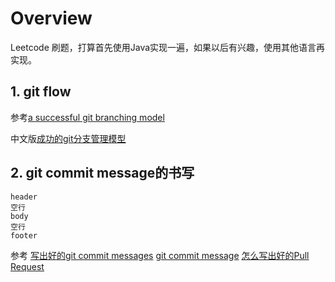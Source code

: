 # Overview

Leetcode 刷题，打算首先使用Java实现一遍，如果以后有兴趣，使用其他语言再实现。

## 1. git flow
参考[a successful git branching model](http://nvie.com/posts/a-successful-git-branching-model/)

中文版[成功的git分支管理模型](http://www.ituring.com.cn/article/56870)
## 2. git commit message的书写
```
header
空行
body
空行
footer
```
参考
[写出好的git commit messages](http://ruby-china.org/topics/15737)
[git commit message](https://wiki.openstack.org/wiki/GitCommitMessages)
[怎么写出好的Pull Request](https://github.com/blog/1943-how-to-write-the-perfect-pull-request)
##
